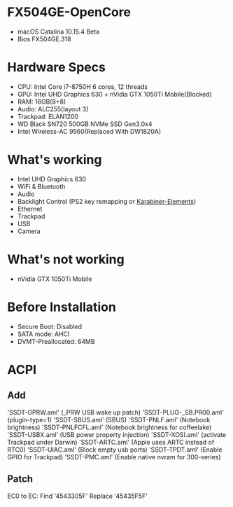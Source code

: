 # FX504GE-OpenCore
- macOS Catalina 10.15.4 Beta
- Bios FX504GE.318
# Hardware Specs
- CPU: Intel Core i7-8750H 6 cores, 12 threads
- GPU: Intel UHD Graphics 630 + nVidia GTX 1050Ti Mobile(Blocked)
- RAM: 16GB(8+8)
- Audio: ALC255(layout 3)
- Trackpad: ELAN1200
- WD Black SN720 500GB NVMe SSD Gen3.0x4
- Intel Wireless-AC 9560(Replaced With DW1820A)
# What's working
- Intel UHD Graphics 630
- WiFi & Bluetooth
- Audio
- Backlight Control (PS2 key remapping or [Karabiner-Elements](https://pqrs.org/osx/karabiner/))
- Ethernet
- Trackpad
- USB
- Camera
# What's not working
- nVidia GTX 1050Ti Mobile


# Before Installation
- Secure Boot: Disabled
- SATA mode: AHCI
- DVMT-Preallocated: 64MB
# ACPI
## Add
'SSDT-GPRW.aml' (_PRW USB wake up patch)
'SSDT-PLUG-_SB.PR00.aml' (plugin-type=1)
'SSDT-SBUS.aml' (SBUS)
'SSDT-PNLF.aml' (Notebook brightness)
'SSDT-PNLFCFL.aml' (Notebook brightness for coffeelake)
'SSDT-USBX.aml' (USB power property injection)
'SSDT-XOSI.aml' (activate Trackpad under Darwin)
'SSDT-ARTC.aml' (Apple uses ARTC instead of RTC0)
'SSDT-UIAC.aml' (Block empty usb ports)
'SSDT-TPDT.aml' (Enable GPIO for Trackpad)
'SSDT-PMC.aml' (Enable native nvram for 300-series)
## Patch
EC0 to EC: Find '4543305F' Replace '45435F5F'
